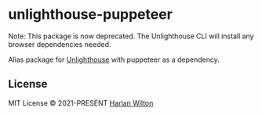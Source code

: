 # unlighthouse-puppeteer

Note: This package is now deprecated. The Unlighthouse CLI will install any browser dependencies needed.

Alias package for [Unlighthouse](https://github.com/harlan-zw/unlighthouse) with puppeteer as a dependency.

## License

MIT License © 2021-PRESENT [Harlan Wilton](https://github.com/harlan-zw)
